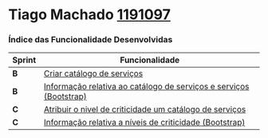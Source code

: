 Tiago Machado [1191097](./) 
===============================


### Índice das Funcionalidade Desenvolvidas ###


| Sprint | Funcionalidade     |
|--------|--------------------|
| **B**  | [Criar catálogo de serviços](https://bitbucket.org/1190731/lei20_21_s4_2dl_1/src/master/docs/1191097/Criar%20Catalogo/ProcessoEngenhariaFuncionalidade.md) |
| **B**  | [Informação relativa ao catálogo de serviços e serviços (Bootstrap)](https://bitbucket.org/1190731/lei20_21_s4_2dl_1/src/master/docs/1191097/Bootstrap/Catalogos%20de%20Servi%C3%A7o%20e%20Servi%C3%A7os/ProcessoEngenhariaFuncionalidade.md) |
| **C**  | [Atribuir o nivel de criticidade um catálogo de serviços](https://bitbucket.org/1190731/lei20_21_s4_2dl_1/src/master/docs/1191097/Atribuir%20Nivel%20Criticidade%20a%20Catalogo/ProcessoEngenhariaFuncionalidade.md) |
| **C**  | [Informação relativa a níveis de criticidade (Bootstrap)](https://bitbucket.org/1190731/lei20_21_s4_2dl_1/src/master/docs/1191097/Bootstrap/Niveis%20de%20Criticidade/ProcessoEngenhariaFuncionalidade.md) |